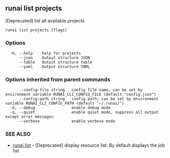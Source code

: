 ## runai list projects

[Deprecated] list all available projects

```
runai list projects [flags]
```

### Options

```
  -h, --help    help for projects
      --json    Output structure JSON
      --table   Output structure table
      --yaml    Output structure YAML
```

### Options inherited from parent commands

```
      --config-file string   config file name; can be set by environment variable RUNAI_CLI_CONFIG_FILE (default "config.json")
      --config-path string   config path; can be set by environment variable RUNAI_CLI_CONFIG_PATH (default "~/.runai/")
  -d, --debug                enable debug mode
  -q, --quiet                enable quiet mode, suppress all output except error messages
      --verbose              enable verbose mode
```

### SEE ALSO

* [runai list](runai_list.md)	 - [Deprecated] display resource list. By default displays the job list

